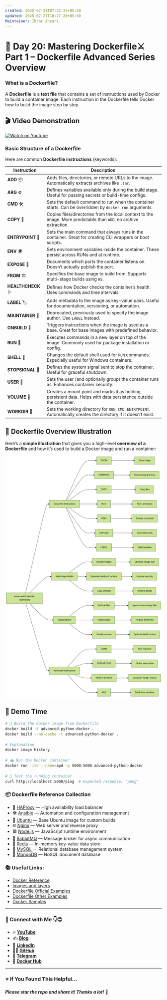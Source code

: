 ```yaml
---
created: 2025-07-21T07:22:33+05:30
updated: 2025-07-27T10:27:20+05:30
Maintainer: Ibrar Ansari
---
```

# 🐳 Day 20:  Mastering Dockerfile⚔ Part 1 – Dockerfile Advanced Series Overview

### What is a Dockerfile?

A **Dockerfile** is a **text file** that contains a set of instructions used by Docker to build a container image. Each instruction in the Dockerfile tells Docker how to build the image step by step.

## 🎬 Video Demonstration

[![Watch on Youtube](https://i.ytimg.com/vi/O5-8GhvwMD8/maxresdefault.jpg)](https://youtu.be/O5-8GhvwMD8)


### Basic Structure of a Dockerfile

Here are common **Dockerfile instructions** (keywords):

| Instruction        | Description                                                                                                         |
| ------------------ | ------------------------------------------------------------------------------------------------------------------- |
| **ADD** 📦         | Adds files, directories, or remote URLs to the image. Automatically extracts archives like `.tar`.                  |
| **ARG** ⚙️         | Defines variables available only during the build stage. Useful for passing secrets or build-time configs.          |
| **CMD** 🛠️        | Sets the default command to run when the container starts. Can be overridden by `docker run` arguments.             |
| **COPY** 📁        | Copies files/directories from the local context to the image. More predictable than `ADD`, no archive extraction.   |
| **ENTRYPOINT** 🚪  | Sets the main command that always runs in the container. Great for creating CLI wrappers or boot scripts.           |
| **ENV** 🌍         | Sets environment variables inside the container. These persist across RUNs and at runtime.                          |
| **EXPOSE** 📡      | Documents which ports the container listens on. Doesn’t actually publish the port.                                  |
| **FROM** 🏗️       | Specifies the base image to build from. Supports multi-stage builds using `AS`.                                     |
| **HEALTHCHECK** 🩺 | Defines how Docker checks the container’s health. Uses commands and time intervals.                                 |
| **LABEL** 🏷️      | Adds metadata to the image as key-value pairs. Useful for documentation, versioning, or automation.                 |
| **MAINTAINER** 👤  | Deprecated, previously used to specify the image author. Use `LABEL` instead.                                       |
| **ONBUILD** 🧨     | Triggers instructions when the image is used as a base. Great for base images with predefined behavior.             |
| **RUN** 🔧         | Executes commands in a new layer on top of the image. Commonly used for package installation or config.             |
| **SHELL** 🐚       | Changes the default shell used for `RUN` commands. Especially useful for Windows containers.                        |
| **STOPSIGNAL** 🛑  | Defines the system signal sent to stop the container. Useful for graceful shutdown.                                 |
| **USER** 👥        | Sets the user (and optionally group) the container runs as. Enhances container security.                            |
| **VOLUME** 💾      | Creates a mount point and marks it as holding persistent data. Helps with data persistence outside the container.   |
| **WORKDIR** 📂     | Sets the working directory for `RUN`, `CMD`, `ENTRYPOINT`. Automatically creates the directory if it doesn’t exist. |

## 🧱 Dockerfile Overview Illustration

Here’s a **simple illustration** that gives you a high-level **overview of a Dockerfile** and how it’s used to build a Docker image and run a container:

![image_layers](assets/dockerfile_instruction.webp)


## 🚀 Demo Time
```Bash
# 🔨 Build the Docker image from Dockerfile
docker build -t advanced-python-docker .
docker build --no-cache -t advanced-python-docker .

# Explanation
docker image history

# 🛳️ Run the Docker container
docker run -itd --name=apd -p 5000:5000 advanced-python-docker

# 🧪 Test the running container
curl http://localhost:5000/ping  # Expected response: "pong"
```

### 📦 Dockerfile Reference Collection

* 🐙 [HAProxy](https://github.com/dockerfile/haproxy) — High availability load balancer
* 🛠️ [Ansible](https://github.com/dockerfile/ansible) — Automation and configuration management
* 🐧 [Ubuntu](https://github.com/dockerfile/ubuntu) — Base Ubuntu image for custom builds
* 🌐 [Nginx](https://github.com/dockerfile/nginx) — Web server and reverse proxy
* 🟩 [Node.js](https://github.com/dockerfile/nodejs) — JavaScript runtime environment
* 🐰 [RabbitMQ](https://github.com/dockerfile/rabbitmq) — Message broker for async communication
* 🧠 [Redis](https://github.com/dockerfile/redis) — In-memory key-value data store
* 🐬 [MySQL](https://github.com/dockerfile/mysql) — Relational database management system
* 🍃 [MongoDB](https://github.com/dockerfile/mongodb) — NoSQL document database


### 📚 Useful Links:

* [Docker Reference](https://docs.docker.com/reference/dockerfile/)
* [Images and layers](https://docs.docker.com/engine/storage/drivers/#images-and-layers)
* [Dockerfile Official Examples](https://github.com/orgs/dockerfile/repositories)
* [Dockerfile Other Examples](https://github.com/komljen/dockerfile-examples)
* [Docker Samples](https://github.com/orgs/dockersamples/repositories)
---
### 💼 Connect with Me 👇😊

* 🔥 [**YouTube**](https://www.youtube.com/@DevOpsinAction?sub_confirmation=1)
* ✍️ [**Blog**](https://ibraransari.blogspot.com/)
* 💼 [**LinkedIn**](https://www.linkedin.com/in/ansariibrar/)
* 👨‍💻 [**GitHub**](https://github.com/meibraransari?tab=repositories)
* 💬 [**Telegram**](https://t.me/DevOpsinActionTelegram)
* 🐳 [**Docker Hub**](https://hub.docker.com/u/ibraransaridocker)

---

### ⭐ If You Found This Helpful...

***Please star the repo and share it! Thanks a lot!*** 🌟



